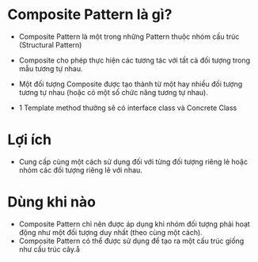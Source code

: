 # Composite Pattern là gì?

* Composite Pattern là một trong những Pattern thuộc nhóm cấu trúc (Structural Pattern)
* Composite cho phép thực hiện các tương tác với tất cả đối tượng trong mẫu tương tự nhau.
* Một đối tượng Composite được tạo thành từ một hay nhiều đối tượng tương tự nhau (hoặc có một số chức năng tương tự nhau).   

* 1 Template method thường sẽ có interface class và Concrete Class 

# Lợi ích 
* Cung cấp cùng một cách sử dụng đối với từng đối tượng riêng lẻ hoặc nhóm các đối tượng riêng lẽ với nhau.

# Dùng khi nào
* Composite Pattern chỉ nên được áp dụng khi nhóm đối tượng phải hoạt động như một đối tượng duy nhất (theo cùng một cách).
* Composite Pattern có thể được sử dụng để tạo ra một cấu trúc giống như cấu trúc cây.å